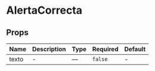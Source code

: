 # AlertaCorrecta

## Props

<!-- @vuese:AlertaCorrecta:props:start -->
|Name|Description|Type|Required|Default|
|---|---|---|---|---|
|texto|-|—|`false`|-|

<!-- @vuese:AlertaCorrecta:props:end -->


